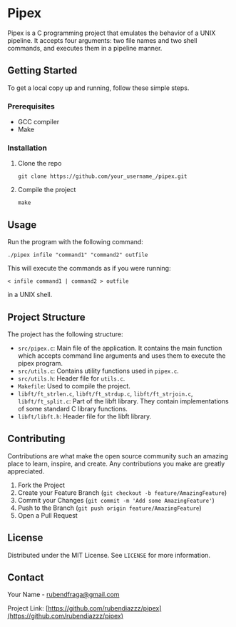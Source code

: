 # Pipex

Pipex is a C programming project that emulates the behavior of a UNIX pipeline. It accepts four arguments: two file names and two shell commands, and executes them in a pipeline manner.

## Getting Started

To get a local copy up and running, follow these simple steps.

### Prerequisites

- GCC compiler
- Make

### Installation

1. Clone the repo
   ```
   git clone https://github.com/your_username_/pipex.git
   ```
2. Compile the project
   ```
   make
   ```

## Usage

Run the program with the following command:
```
./pipex infile "command1" "command2" outfile
```
This will execute the commands as if you were running:
```
< infile command1 | command2 > outfile
```
in a UNIX shell.

## Project Structure

The project has the following structure:

- `src/pipex.c`: Main file of the application. It contains the main function which accepts command line arguments and uses them to execute the pipex program.
- `src/utils.c`: Contains utility functions used in `pipex.c`.
- `src/utils.h`: Header file for `utils.c`.
- `Makefile`: Used to compile the project.
- `libft/ft_strlen.c`, `libft/ft_strdup.c`, `libft/ft_strjoin.c`, `libft/ft_split.c`: Part of the libft library. They contain implementations of some standard C library functions.
- `libft/libft.h`: Header file for the libft library.

## Contributing

Contributions are what make the open source community such an amazing place to learn, inspire, and create. Any contributions you make are greatly appreciated.

1. Fork the Project
2. Create your Feature Branch (`git checkout -b feature/AmazingFeature`)
3. Commit your Changes (`git commit -m 'Add some AmazingFeature'`)
4. Push to the Branch (`git push origin feature/AmazingFeature`)
5. Open a Pull Request

## License

Distributed under the MIT License. See `LICENSE` for more information.

## Contact

Your Name - rubendfraga@gmail.com

Project Link: [https://github.com/rubendiazzz/pipex](https://github.com/rubendiazzz/pipex)
